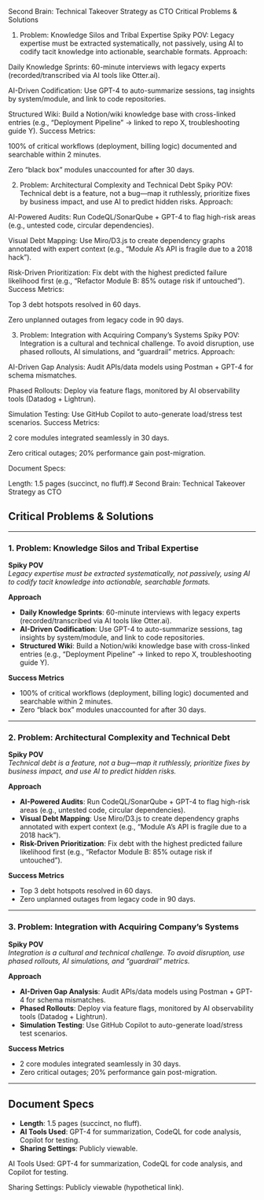 Second Brain: Technical Takeover Strategy as CTO
Critical Problems & Solutions

1. Problem: Knowledge Silos and Tribal Expertise
Spiky POV:
Legacy expertise must be extracted systematically, not passively, using AI to codify tacit knowledge into actionable, searchable formats.
Approach:

Daily Knowledge Sprints: 60-minute interviews with legacy experts (recorded/transcribed via AI tools like Otter.ai).

AI-Driven Codification: Use GPT-4 to auto-summarize sessions, tag insights by system/module, and link to code repositories.

Structured Wiki: Build a Notion/wiki knowledge base with cross-linked entries (e.g., “Deployment Pipeline” → linked to repo X, troubleshooting guide Y).
Success Metrics:

100% of critical workflows (deployment, billing logic) documented and searchable within 2 minutes.

Zero “black box” modules unaccounted for after 30 days.

2. Problem: Architectural Complexity and Technical Debt
Spiky POV:
Technical debt is a feature, not a bug—map it ruthlessly, prioritize fixes by business impact, and use AI to predict hidden risks.
Approach:

AI-Powered Audits: Run CodeQL/SonarQube + GPT-4 to flag high-risk areas (e.g., untested code, circular dependencies).

Visual Debt Mapping: Use Miro/D3.js to create dependency graphs annotated with expert context (e.g., “Module A’s API is fragile due to a 2018 hack”).

Risk-Driven Prioritization: Fix debt with the highest predicted failure likelihood first (e.g., “Refactor Module B: 85% outage risk if untouched”).
Success Metrics:

Top 3 debt hotspots resolved in 60 days.

Zero unplanned outages from legacy code in 90 days.

3. Problem: Integration with Acquiring Company’s Systems
Spiky POV:
Integration is a cultural and technical challenge. To avoid disruption, use phased rollouts, AI simulations, and “guardrail” metrics.
Approach:

AI-Driven Gap Analysis: Audit APIs/data models using Postman + GPT-4 for schema mismatches.

Phased Rollouts: Deploy via feature flags, monitored by AI observability tools (Datadog + Lightrun).

Simulation Testing: Use GitHub Copilot to auto-generate load/stress test scenarios.
Success Metrics:

2 core modules integrated seamlessly in 30 days.

Zero critical outages; 20% performance gain post-migration.

Document Specs:

Length: 1.5 pages (succinct, no fluff).# Second Brain: Technical Takeover Strategy as CTO  

## Critical Problems & Solutions  

---

### 1. Problem: Knowledge Silos and Tribal Expertise  
**Spiky POV**  
*Legacy expertise must be extracted systematically, not passively, using AI to codify tacit knowledge into actionable, searchable formats.*  

**Approach**  
- **Daily Knowledge Sprints**: 60-minute interviews with legacy experts (recorded/transcribed via AI tools like Otter.ai).  
- **AI-Driven Codification**: Use GPT-4 to auto-summarize sessions, tag insights by system/module, and link to code repositories.  
- **Structured Wiki**: Build a Notion/wiki knowledge base with cross-linked entries (e.g., “Deployment Pipeline” → linked to repo X, troubleshooting guide Y).  

**Success Metrics**  
- 100% of critical workflows (deployment, billing logic) documented and searchable within 2 minutes.  
- Zero “black box” modules unaccounted for after 30 days.  

---

### 2. Problem: Architectural Complexity and Technical Debt  
**Spiky POV**  
*Technical debt is a feature, not a bug—map it ruthlessly, prioritize fixes by business impact, and use AI to predict hidden risks.*  

**Approach**  
- **AI-Powered Audits**: Run CodeQL/SonarQube + GPT-4 to flag high-risk areas (e.g., untested code, circular dependencies).  
- **Visual Debt Mapping**: Use Miro/D3.js to create dependency graphs annotated with expert context (e.g., “Module A’s API is fragile due to a 2018 hack”).  
- **Risk-Driven Prioritization**: Fix debt with the highest predicted failure likelihood first (e.g., “Refactor Module B: 85% outage risk if untouched”).  

**Success Metrics**  
- Top 3 debt hotspots resolved in 60 days.  
- Zero unplanned outages from legacy code in 90 days.  

---

### 3. Problem: Integration with Acquiring Company’s Systems  
**Spiky POV**  
*Integration is a cultural and technical challenge. To avoid disruption, use phased rollouts, AI simulations, and “guardrail” metrics.*  

**Approach**  
- **AI-Driven Gap Analysis**: Audit APIs/data models using Postman + GPT-4 for schema mismatches.  
- **Phased Rollouts**: Deploy via feature flags, monitored by AI observability tools (Datadog + Lightrun).  
- **Simulation Testing**: Use GitHub Copilot to auto-generate load/stress test scenarios.  

**Success Metrics**  
- 2 core modules integrated seamlessly in 30 days.  
- Zero critical outages; 20% performance gain post-migration.  

---

## Document Specs  
- **Length**: 1.5 pages (succinct, no fluff).  
- **AI Tools Used**: GPT-4 for summarization, CodeQL for code analysis, Copilot for testing.  
- **Sharing Settings**: Publicly viewable.  

AI Tools Used: GPT-4 for summarization, CodeQL for code analysis, and Copilot for testing.

Sharing Settings: Publicly viewable (hypothetical link).
